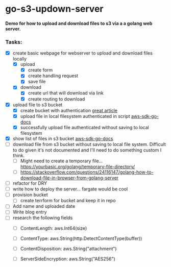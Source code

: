 # go-s3-updown-server

#### Demo for how to upload and download files to s3 via a a golang web server.

### Tasks:

- [x] create basic webpage for webserver to upload and download files locally
  - [x] upload
    - [x] create form
    - [x] create handling request
	- [x] save file
  - [x] download
    - [x] create url that will download via link
    - [x] create routing to download
- [x] upload file to s3 bucket
  - [x] create bucket with authentication [great article](https://github.com/keithweaver/python-aws-s3)
  - [x] upload file in local filesystem authenticated in script [aws-sdk-go-docs](https://github.com/awsdocs/aws-doc-sdk-examples/blob/master/go/example_code/s3/s3_upload_object.go)
  - [x] successfully upload file authenticated without saving to local filesystem
- [x] show list of files in s3 bucket [aws-sdk-go-docs](https://github.com/awsdocs/aws-doc-sdk-examples/blob/master/go/example_code/s3/s3_list_objects.go)
- [ ] download file from s3 bucket without saving to local file system. Difficult to do given it's not documented and I'll need to do something custom I think.
	- [ ] Might need to create a temporary file... https://yourbasic.org/golang/temporary-file-directory/
	- [ ] https://stackoverflow.com/questions/24116147/golang-how-to-download-file-in-browser-from-golang-server
- [ ] refactor for DRY
- [ ] write how to deploy the server... fargate would be cool
- [ ] provision bucket
   - [ ] create terrform for bucket and keep it in repo
- [ ] Add name and uploaded date
- [ ] Write blog entry
- [ ] research the following fields
  - [ ] ContentLength:        aws.Int64(size)
  - [ ] ContentType:          aws.String(http.DetectContentType(buffer))
  - [ ] ContentDisposition:   aws.String("attachment")
  - [ ] ServerSideEncryption: aws.String("AES256")

